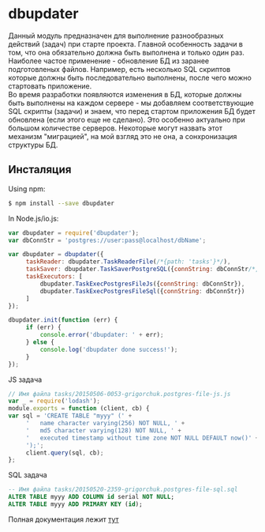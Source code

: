 ﻿# dbupdater

Данный модуль предназначен для выполнение разнообразных действий (задач) при старте проекта.
Главной особенность задачи в том, что она обязательно должна быть выполнена и только один раз.
Наиболее частое применение - обновление БД из заранее подготовленых файлов.
Например, есть несколько SQL скриптов которые должны быть последовательно выполнены, после чего можно стартовать приложение.
<br/>
Во время разработки появляются изменения в БД, которые должны быть выполнены на каждом сервере - мы добавляем соответствующие SQL скрипты (задачи)
и знаем, что перед стартом приложения БД будет обновлена (если этого еще не сделано). Это особенно актуально при большом количестве серверов.
Некоторые могут назвать этот механизм "миграцией", на мой взгляд это не она, а сонхронизация структуры БД.

## Инсталяция

Using npm:

```bash
$ npm install --save dbupdater
```

In Node.js/io.js:

```js
var dbupdater = require('dbupdater');
var dbConnStr = 'postgres://user:pass@localhost/dbName';

var dbupdater = dbupdater({
     taskReader: dbupdater.TaskReaderFile(/*{path: 'tasks'}*/),
     taskSaver: dbupdater.TaskSaverPostgreSQL({connString: dbConnStr/*, dbTable: 'tasks'*/}),
     taskExecutors: [
         dbupdater.TaskExecPostgresFileJs({connString: dbConnStr}),
         dbupdater.TaskExecPostgresFileSql({connString: dbConnStr})
     ]
});

dbupdater.init(function (err) {
     if (err) {
         console.error('dbupdater: ' + err);
     } else {
         console.log('dbupdater done success!');
     }
});
```

JS задача
```js
// Имя файла tasks/20150506-0053-grigorchuk.postgres-file-js.js
var _ = require('lodash');
module.exports = function (client, cb) {
var sql = 'CREATE TABLE "myyy" (' +
     '   name character varying(256) NOT NULL, ' +
     '   md5 character varying(128) NOT NULL, ' +
     '   executed timestamp without time zone NOT NULL DEFAULT now()' +
     ');';
     client.query(sql, cb);
};
```

SQL задача
```sql
-- Имя файла tasks/20150520-2359-grigorchuk.postgres-file-sql.sql
ALTER TABLE myyy ADD COLUMN id serial NOT NULL;
ALTER TABLE myyy ADD PRIMARY KEY (id);
```

Полная документация лежит [тут](http://predokmif.github.io/doc/dbupdater/)
